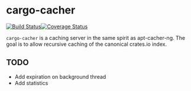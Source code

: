 # cargo-cacher

[![Build Status](https://travis-ci.org/ChrisMacNaughton/cargo-cacher.svg?branch=master)](https://travis-ci.org/ChrisMacNaughton/cargo-cacher)[![Coverage Status](https://coveralls.io/repos/github/ChrisMacNaughton/cargo-cacher/badge.svg?branch=master)](https://coveralls.io/github/ChrisMacNaughton/cargo-cacher?branch=master)

`cargo-cacher` is a caching server in the same spirit as apt-cacher-ng. The goal is to allow recursive caching of the canonical crates.io index.

## TODO

- Add expiration on background thread
- Add statistics